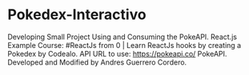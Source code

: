 # Pokedex-Interactivo
Developing Small Project Using and Consuming the PokeAPI.  React.js Example Course: #ReactJs from 0 | Learn ReactJs hooks by creating a Pokedex by Codealo.  API URL to use: https://pokeapi.co/ PokeAPI.  Developed and Modified by Andres Guerrero Cordero.

